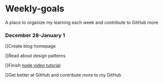 # Weekly-goals
A place to organize my learning each week and contribute to GitHub more

### December 28-January 1

[]Create blog homepage

[]Read about design patterns

[]Finish [node video tutorial](https://www.youtube.com/watch?v=BBOUfdUZIVo&index=17&list=PL4cUxeGkcC9gcy9lrvMJ75z9maRw4byYp)

[]Get better at GitHub and contribute more to my GitHub
